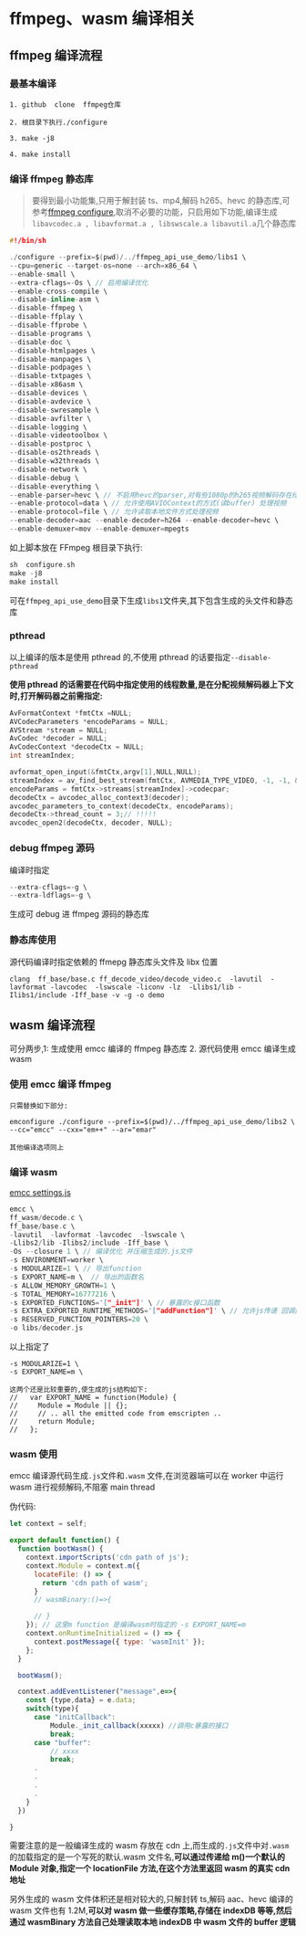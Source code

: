 # ffmpeg、wasm 编译相关

## ffmpeg 编译流程

### 最基本编译

```
1. github  clone  ffmpeg仓库

2. 根目录下执行./configure

3. make -j8

4. make install
```

### 编译 ffmpeg 静态库

> 要得到最小功能集,只用于解封装 ts、mp4,解码 h265、hevc 的静态库,可参考[ffmpeg configure](https://github.com/FFmpeg/FFmpeg/blob/master/configure),取消不必要的功能，只启用如下功能,编译生成`libavcodec.a , libavformat.a , libswscale.a libavutil.a`几个静态库

```c
#!/bin/sh

./configure --prefix=$(pwd)/../ffmpeg_api_use_demo/libs1 \
--cpu=generic --target-os=none --arch=x86_64 \
--enable-small \
--extra-cflags=-Os \ // 启用编译优化
--enable-cross-compile \
--disable-inline-asm \
--disable-ffmpeg \
--disable-ffplay \
--disable-ffprobe \
--disable-programs \
--disable-doc \
--disable-htmlpages \
--disable-manpages \
--disable-podpages \
--disable-txtpages \
--disable-x86asm \
--disable-devices \
--disable-avdevice \
--disable-swresample \
--disable-avfilter \
--disable-logging \
--disable-videotoolbox \
--disable-postproc \
--disable-os2threads \
--disable-w32threads \
--disable-network \
--disable-debug \
--disable-everything \
--enable-parser=hevc \ // 不启用hevc的parser,对有些1080p的h265视频解码存在绿屏问题
--enable-protocol=data \ // 允许使用AVIOContext的方式(读buffer) 处理视频
--enable-protocol=file \ // 允许读取本地文件方式处理视频
--enable-decoder=aac --enable-decoder=h264 --enable-decoder=hevc \
--enable-demuxer=mov --enable-demuxer=mpegts

```

如上脚本放在 FFmpeg 根目录下执行:

```c
sh  configure.sh
make -j8
make install
```

可在`ffmpeg_api_use_demo`目录下生成`libs1`文件夹,其下包含生成的头文件和静态库

### pthread

以上编译的版本是使用 pthread 的,不使用 pthread 的话要指定`--disable-pthread`

**使用 pthread 的话需要在代码中指定使用的线程数量,是在分配视频解码器上下文时,打开解码器之前需指定:**

```c
AvFormatContext *fmtCtx =NULL;
AVCodecParameters *encodeParams = NULL;
AVStream *stream = NULL;
AvCodec *decoder = NULL;
AvCodecContext *decodeCtx = NULL;
int streamIndex;

avformat_open_input(&fmtCtx,argv[1],NULL,NULL);
streamIndex = av_find_best_stream(fmtCtx, AVMEDIA_TYPE_VIDEO, -1, -1, &decoder, 0);
encodeParams = fmtCtx->streams[streamIndex]->codecpar;
decodeCtx = avcodec_alloc_context3(decoder);
avcodec_parameters_to_context(decodeCtx, encodeParams);
decodeCtx->thread_count = 3;// !!!!!
avcodec_open2(decodeCtx, decoder, NULL);

```

### debug ffmpeg 源码

编译时指定

```c
--extra-cflags=-g \
--extra-ldflags=-g \
```

生成可 debug 进 ffmpeg 源码的静态库

### 静态库使用

源代码编译时指定依赖的 ffmepg 静态库头文件及 libx 位置

```
clang  ff_base/base.c ff_decode_video/decode_video.c  -lavutil  -lavformat -lavcodec  -lswscale -liconv -lz  -Llibs1/lib -Ilibs1/include -Iff_base -v -g -o demo
```

## wasm 编译流程

可分两步,1: 生成使用 emcc 编译的 ffmpeg 静态库 2. 源代码使用 emcc 编译生成 wasm

### 使用 emcc 编译 ffmpeg

```
只需替换如下部分:

emconfigure ./configure --prefix=$(pwd)/../ffmpeg_api_use_demo/libs2 \
--cc="emcc" --cxx="em++" --ar="emar"

其他编译选项同上
```

### 编译 wasm

[emcc settings.js](https://github.com/emscripten-core/emscripten/blob/master/src/settings.js)

```c
emcc \
ff_wasm/decode.c \
ff_base/base.c \
-lavutil  -lavformat -lavcodec  -lswscale \
-Llibs2/lib -Ilibs2/include -Iff_base \
-Os --closure 1 \ // 编译优化 并压缩生成的.js文件
-s ENVIRONMENT=worker \
-s MODULARIZE=1 \ // 导出function
-s EXPORT_NAME=m \  // 导出的函数名
-s ALLOW_MEMORY_GROWTH=1 \
-s TOTAL_MEMORY=16777216 \
-s EXPORTED_FUNCTIONS='["_init"]' \ // 暴露的c接口函数
-s EXTRA_EXPORTED_RUNTIME_METHODS='["addFunction"]' \ // 允许js传递 回调函数给c代码用,通过Module.addFunction() 运行时添加
-s RESERVED_FUNCTION_POINTERS=20 \
-o libs/decoder.js

```

以上指定了

```
-s MODULARIZE=1 \
-s EXPORT_NAME=m \

这两个还是比较重要的,使生成的js结构如下:
//   var EXPORT_NAME = function(Module) {
//     Module = Module || {};
//     // .. all the emitted code from emscripten ..
//     return Module;
//   };
```

### wasm 使用

emcc 编译源代码生成`.js`文件和`.wasm` 文件,在浏览器端可以在 worker 中运行 wasm 进行视频解码,不阻塞 main thread

伪代码:

```javascript
let context = self;

export default function() {
  function bootWasm() {
    context.importScripts('cdn path of js');
    context.Module = context.m({
      locateFile: () => {
        return 'cdn path of wasm';
      }
      // wasmBinary:()=>{

      // }
    }); // 这里m function 是编译wasm时指定的 -s EXPORT_NAME=m
    context.onRuntimeInitialized = () => {
      context.postMessage({ type: 'wasmInit' });
    };
  }

  bootWasm();

  context.addEventListener("message",e=>{
    const {type,data} = e.data;
    switch(type){
      case "initCallback":
          Module._init_callback(xxxxx) //调用c暴露的接口
          break;
      case "buffer":
          // xxxx
          break;
      .
      .
      .
      .
    }
  })

}
```

需要注意的是一般编译生成的 wasm 存放在 cdn 上,而生成的`.js`文件中对`.wasm`的加载指定的是一个写死的默认.wasm 文件名,**可以通过传递给 m()一个默认的 Module 对象,指定一个 locationFile 方法,在这个方法里返回 wasm 的真实 cdn 地址**

另外生成的 wasm 文件体积还是相对较大的,只解封转 ts,解码 aac、hevc 编译的 wasm 文件也有 1.2M,**可以对 wasm 做一些缓存策略,存储在 indexDB 等等,然后通过 wasmBinary 方法自己处理读取本地 indexDB 中 wasm 文件的 buffer 逻辑**
